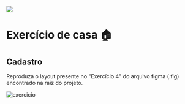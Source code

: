 ![](https://i.imgur.com/xG74tOh.png)

# Exercício de casa 🏠

## Cadastro

Reproduza o layout presente no "Exercício 4" do arquivo figma (.fig) encontrado na raiz do projeto.

![exercicio](https://i.imgur.com/zyNLkkZ.png)




